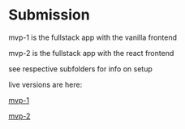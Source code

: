 # Submission

mvp-1 is the fullstack app with the vanilla frontend

mvp-2 is the fullstack app with the react frontend

see respective subfolders for info on setup

live versions are here:

[mvp-1](https://master.d3142dtarxgj25.amplifyapp.com/)

[mvp-2](https://master.d1nntgscnerfyj.amplifyapp.com/)
